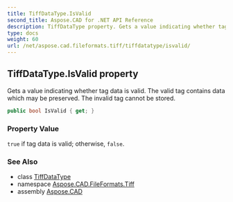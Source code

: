 ```yaml
---
title: TiffDataType.IsValid
second_title: Aspose.CAD for .NET API Reference
description: TiffDataType property. Gets a value indicating whether tag data is valid. The valid tag contains data which may be preserved. The invalid tag cannot be stored
type: docs
weight: 60
url: /net/aspose.cad.fileformats.tiff/tiffdatatype/isvalid/
---
```

## TiffDataType.IsValid property

Gets a value indicating whether tag data is valid. The valid tag contains data which may be preserved. The invalid tag cannot be stored.

```csharp
public bool IsValid { get; }
```

### Property Value

`true` if tag data is valid; otherwise, `false`.

### See Also

* class [TiffDataType](../)
* namespace [Aspose.CAD.FileFormats.Tiff](../../tiffdatatype/)
* assembly [Aspose.CAD](../../../)


